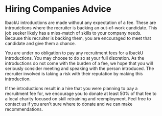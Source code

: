 # Hiring Companies Advice

IbackU introductions are made without any expectation of a fee. These are introudctions where the recruiter is backing an out-of-work candidate. This job seeker likely has a miss-match of skills to your company needs. Because this recruiter is backing them, you are encouraged to meet that candidate and give them a chance.

You are under no obligation to pay any recruitment fees for a IbackU introductions. You may choose to do so at your full discretion. As the introductions do not come with the burden of a fee, we hope that you will seriously consider meeting and speaking with the person introduced. The recruiter involved is taking a risk with their reputation by making this introduction. 

If the introductions result in a hire that you were planning to pay a recruitment fee for, we encourage you to donate at least 50% of that fee to a local charity focused on skill retraining and reemployment. Feel free to contact us if you aren't sure where to donate and we can make recommendations.
